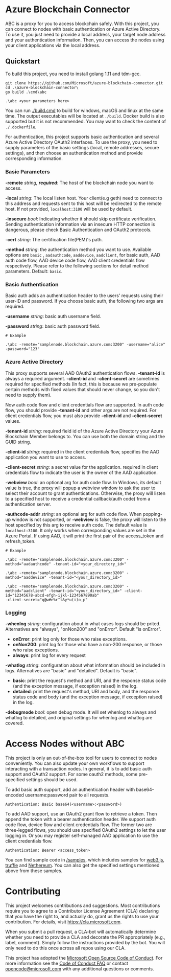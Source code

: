 # Azure Blockchain Connector

ABC is a proxy for you to access blockchain safely. With this project, you can connect to nodes with basic authentication or Azure Active Directory. To use it, you just need to provide a local address, your target node address and your authentication information. Then, you can access the nodes using your client applications via the local address.

## Quickstart

To build this project, you need to install golang 1.11 and tdm-gcc.

```
git clone https://github.com/Microsoft/azure-blockchain-connector.git
cd .\azure-blockchain-connector\
go build .\cmd\abc

.\abc <your parameters here>
```
You can run [./build.cmd](./build.cmd) to build for windows, macOS and linux at the same time. The output executables will be located at `./build`. Docker build is also supported but it is not recommended. You may want to check the content of `./.dockerfile`.

For authentication, this project supports basic authentication and several Azure Active Directory OAuth2 interfaces. To use the proxy, you need to supply parameters of the basic settings (local, remote addresses, secure settings), and then choose an authentication method and provide corresponding information. 

### Basic Parameters

**-remote** *string, **required***: The host of the blockchain node you want to access.

**-local** *string*: The local listen host. Your client(e.g geth) need to connect to this address and requests sent to this host will be redirected to the remote host. If not provided, `localhost:3100` will be used by default. 

**-insecure** *bool*: Indicating whether it should skip certificate verification. Sending authentication information via an insecure HTTP connection is dangerous, please check Basic Authentication and OAuth2 protocols.

**-cert** *string*: The certification file(PEM)'s path.

**-method** *string*: the authentication method you want to use. Available options are `basic` ,  `aadauthcode`, `aaddevice`, `aadclient`, for basic auth, AAD auth code flow, AAD device code flow, AAD client credentials flow respectively. Please refer to the following sections for detail method parameters. Default: `basic`.

### Basic Authentication

Basic auth adds an authentication header to the users' requests using their user-ID and password. If you choose basic auth, the following two args are required.

**-username** *string*: basic auth username field.

**-password** *string*: basic auth password field.

```shell
# Example

.\abc -remote="samplenode.blockchain.azure.com:3200" -username="alice" -password="123"
```

### Azure Active Directory

This proxy supports several AAD OAuth2 authentication flows. **-tenant-id** is always a required argument. **-client-id** and **-client-secret** are sometimes required for specified methods (In fact, this is because we pre-populate certain methods with fixed values that should never change, so you don't need to supply them). 

Now auth code flow and client credentials flow are supported. In auth code flow, you should provide **-tenant-id** and other args are not required. For client credentials flow, you must also provide **-client-id** and **-client-secret** values.

**-tenant-id** *string*: required field id of the Azure Active Directory your Azure Blockchain Member belongs to. You can use both the domain string and the GUID string.

**-client-id** *string*: required in the client credentials flow, specifies the AAD application you want to use to access.

**-client-secret** *string*: a secret value for the application. required in client credentials flow to indicate the user is the owner of the AAD application.

**-webview** *bool*: an optional arg for auth code flow. In Windows, its default value is true, the proxy will popup a webview window to ask the user to select their account to grant authentications. Otherwise, the proxy will listen to a specified host to receive a credential callback(auth code) from a authentication server.

**-authcode-addr** *string*: an optional arg for auth code flow. When popping-up window is not supported, or **-webview** is false, the proxy will listen to the host specified by this arg to receive auth code. The default value is `localhost:3100`. It only works when corresponding values are set in the Azure Portal. If using AAD, it will print the first pair of the access_token and refresh_token.

```shell
# Example

.\abc -remote="samplenode.blockchain.azure.com:3200" -method="aadauthcode" -tenant-id="<your_directory_id>"

.\abc -remote="samplenode.blockchain.azure.com:3200" -method="aaddevice" -tenant-id="<your_directory_id>"

.\abc -remote="samplenode.blockchain.azure.com:3200" -method="aadclient" -tenant-id="<your_directory_id>" -client-id="12345678-abcd-efgh-ijkl-1234567890ab"
-client-secret="q@w#e%r^t&y*u(i)o_p"

```

### Logging

**-whenlog** *string*: configuration about in what cases logs should be prited. Alternatives are "always", "onNon200" and "onError". Default "is onError".

- **onError**: print log only for those who raise exceptions.
- **onNon200**: print log for those who have a non-200 response, or those who raise exceptions.
- **always**: print log for every request

**-whatlog** *string*: configuration about what information should be included in logs. Alternatives are "basic" and "detailed". Default is "basic".

- **basic**: print the request's method and URI, and the response status code (and the exception message, if exception raised) in the log.
- **detailed**: print the request's method, URI and body, and the response status code and body (and the exception message, if exception raised) in the log.

**-debugmode** *bool*: open debug mode. It will set whenlog to always and whatlog to detailed, and original settings for whenlog and whatlog are covered.

# Access Nodes without ABC

This project is only an out-of-the-box tool for users to connect to nodes conveniently. You can also update your own workflows to support interacting with a transaction nodes. In general, it is to add basic auth support and OAuth2 support. For some oauth2 methods, some pre-specified settings should be used.

To add basic auth support, add an authentication header with base64-encoded username:password pair to all requests.
```
Authentication: Basic base64(<username>:<password>)
```
To add AAD support, use an OAuth2 grant flow to retrieve a token. Then append the token with a bearer authentication header. We support auth code flow, device flow and client credentials flow. The former two are three-legged flows, you should use specified OAuth2 settings to let the user logging in. Or you may register self-managed AAD application to use the client credentials flow.
```
Authentication: Bearer <access_token>
```
You can find sample code in [/samples](samples), which includes samples for [web3.js](samples/web3_sample), [truffle](samples/truffle_sample) and [Nethereum](samples/nethereum_sample). You can also get the specified settings mentioned above from these samples.


# Contributing

This project welcomes contributions and suggestions.  Most contributions require you to agree to a
Contributor License Agreement (CLA) declaring that you have the right to, and actually do, grant us
the rights to use your contribution. For details, visit https://cla.microsoft.com.

When you submit a pull request, a CLA-bot will automatically determine whether you need to provide
a CLA and decorate the PR appropriately (e.g., label, comment). Simply follow the instructions
provided by the bot. You will only need to do this once across all repos using our CLA.

This project has adopted the [Microsoft Open Source Code of Conduct](https://opensource.microsoft.com/codeofconduct/).
For more information see the [Code of Conduct FAQ](https://opensource.microsoft.com/codeofconduct/faq/) or
contact [opencode@microsoft.com](mailto:opencode@microsoft.com) with any additional questions or comments.